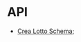 # API

- [Crea Lotto Schema](https://dev.azure.com/illimitybank/abilio/_git/magazzino-lotti?path=/config/json-schema/lotto-crea.json);

